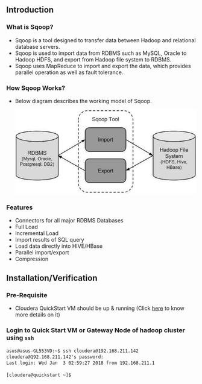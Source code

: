 ## Introduction

### What is Sqoop?
* Sqoop is a tool designed to transfer data between Hadoop and relational database servers. 
* Sqoop is used to import data from RDBMS such as MySQL, Oracle to Hadoop HDFS, and export from Hadoop file system to RDBMS.
* Sqoop uses MapReduce to import and export the data, which provides parallel operation as well as fault tolerance.

### How Sqoop Works?
* Below diagram describes the working model of Sqoop.
    
  ![Alt text](_images/sqoop_work.jpg?raw=true "Sqoop Working Model")  

### Features
* Connectors for all major RDBMS Databases
* Full Load
* Incremental Load
* Import results of SQL query
* Load data directly into HIVE/HBase
* Parallel import/export
* Compression

## Installation/Verification

### Pre-Requisite
* Cloudera QuickStart VM should be up & running (Click [here](https://github.com/124938/learning-hadoop-vendors/tree/master/cloudera/_1_quickstart_vm/README.md) to know more details on it)
    
### Login to Quick Start VM or Gateway Node of hadoop cluster using `ssh`

~~~
asus@asus-GL553VD:~$ ssh cloudera@192.168.211.142
cloudera@192.168.211.142's password: 
Last login: Wed Jan  3 02:59:27 2018 from 192.168.211.1

[cloudera@quickstart ~]$
~~~
